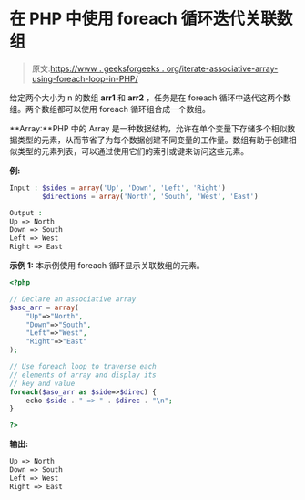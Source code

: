 # 在 PHP 中使用 foreach 循环迭代关联数组

> 原文:[https://www . geeksforgeeks . org/iterate-associative-array-using-foreach-loop-in-PHP/](https://www.geeksforgeeks.org/iterate-associative-array-using-foreach-loop-in-php/)

给定两个大小为 n 的数组 **arr1** 和 **arr2** ，任务是在 foreach 循环中迭代这两个数组。两个数组都可以使用 foreach 循环组合成一个数组。

**Array:**PHP 中的 Array 是一种数据结构，允许在单个变量下存储多个相似数据类型的元素，从而节省了为每个数据创建不同变量的工作量。数组有助于创建相似类型的元素列表，可以通过使用它们的索引或键来访问这些元素。

**例:**

```php
Input : $sides = array('Up', 'Down', 'Left', 'Right')
        $directions = array('North', 'South', 'West', 'East')

Output :
Up => North
Down => South
Left => West
Right => East

```

**示例 1:** 本示例使用 foreach 循环显示关联数组的元素。

```php
<?php

// Declare an associative array
$aso_arr = array(
    "Up"=>"North", 
    "Down"=>"South", 
    "Left"=>"West", 
    "Right"=>"East"
);

// Use foreach loop to traverse each
// elements of array and display its
// key and value 
foreach($aso_arr as $side=>$direc) {
    echo $side . " => " . $direc . "\n"; 
}

?>
```

**输出:**

```php
Up => North
Down => South
Left => West
Right => East

```